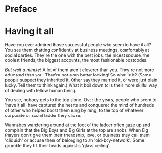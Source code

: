 # Preface
# Having it all

Have you ever admired those successful people who seem to have it all? You see them chatting confidently at business meetings, comfortably at social parties. They're the one with the best jobs, the nicest spouse, the coolest friends, the biggest accounts, the most fashionable postcodes.

*But wait a minute!* A lot of them aren't cleverer than you. They're not more educated than you. They're not even better looking! So what is it? (Some people suspect they inherited it. Other say they married it, or were just plain lucky. Tell them to think again.) What it boil down to is their more skilful way of dealing with fellow human being.

You see, nobody gets to the top alone. Over the years, people who seem to 'have it all' have captured the hearts and conquered the mind of hundreds of other who helped boost them rung by rung, to the top of whatever corporate or social ladder they chose.

Wannabes wandering around at the foot of the ladder often gaze up and complain that the Big Boys and Big Girls at the top are snobs. When Big Players don't give them their friendship, love, or business they call them 'cliquish' or accuse them of belonging to an 'old-boy-network'. Some grumble they hit their heads against s 'glass ceiling'.


